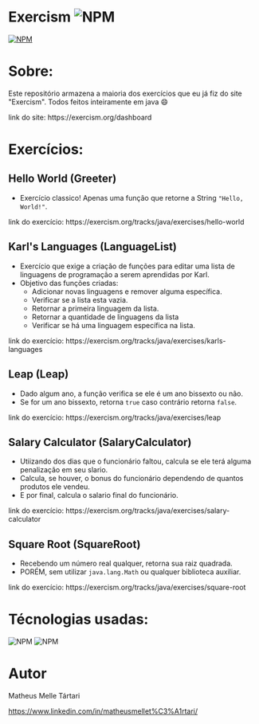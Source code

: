 # Exercism ![NPM](https://img.shields.io/badge/JAVA-FFA500)
[![NPM](https://img.shields.io/npm/l/react)](https://github.com/Zelphh/exercism-java/blob/main/LICENSE)

# Sobre: 

Este repositório armazena a maioria dos exercícios que eu já fiz do site "Exercism". Todos feitos inteiramente em java 😄
<p>link do site: https://exercism.org/dashboard

# Exercícios: 

## Hello World (Greeter)

- Exercício classico! Apenas uma função que retorne a String `"Hello, World!"`.
<p>link do exercício: https://exercism.org/tracks/java/exercises/hello-world

## Karl's Languages (LanguageList)

- Exercício que exige a criação de funções para editar uma lista de linguagens de programação a serem aprendidas por Karl.
- Objetivo das funções criadas:
  - Adicionar novas linguagens e remover alguma específica.
  - Verificar se a lista esta vazia.
  - Retornar a primeira linguagem da lista.
  - Retornar a quantidade de linguagens da lista
  - Verificar se há uma linguagem específica na lista.
<p>link do exercício: https://exercism.org/tracks/java/exercises/karls-languages

## Leap (Leap)

- Dado algum ano, a função verifica se ele é um ano bissexto ou não.
- Se for um ano bissexto, retorna `true` caso contrário retorna `false`.
<p>link do exercício: https://exercism.org/tracks/java/exercises/leap

## Salary Calculator (SalaryCalculator)

- Utiizando dos dias que o funcionário faltou, calcula se ele terá alguma penalização em seu slario.
- Calcula, se houver, o bonus do funcionário dependendo de quantos produtos ele vendeu.
- E por final, calcula o salario final do funcionário.
<p>link do exercício: https://exercism.org/tracks/java/exercises/salary-calculator

## Square Root (SquareRoot)

- Recebendo um número real qualquer, retorna sua raiz quadrada.
- PORÉM, sem utilizar `java.lang.Math` ou qualquer biblioteca auxiliar.
<p>link do exercício: https://exercism.org/tracks/java/exercises/square-root

# Técnologias usadas:

![NPM](https://img.shields.io/badge/JAVA-FFA500)  ![NPM](https://img.shields.io/badge/ECLIPSE_IDE-0D214F)

# Autor

Matheus Melle Tártari

https://www.linkedin.com/in/matheusmellet%C3%A1rtari/
